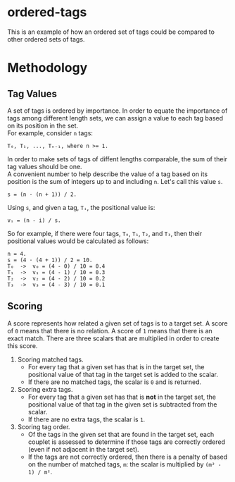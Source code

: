 # ordered-tags  
This is an example of how an ordered set of tags could be compared to other ordered sets of tags.  
# Methodology  
## Tag Values  
A set of tags is ordered by importance. In order to equate the importance of tags among different length sets, we can assign a value to each tag based on its position in the set.  
For example, consider `n` tags:  
```
T₀, T₁, ..., Tₙ₋₁, where n >= 1.
```  
In order to make sets of tags of diffent lengths comparable, the sum of their tag values should be one.  
A convenient number to help describe the value of a tag based on its position is the sum of integers up to and including `n`. Let's call this value `s`.  
```
s = (n · (n + 1)) / 2.
```  
Using `s`, and given a tag, `Tᵢ`, the positional value is:  
```
vᵢ = (n - i) / s.
```
So for example, if there were four tags, `T₀`, `T₁`, `T₂`, and `T₃`, then their positional values would be calculated as follows:  
```
n = 4.
s = (4 · (4 + 1)) / 2 = 10.
T₀  ->  v₀ = (4 - 0) / 10 = 0.4
T₁  ->  v₁ = (4 - 1) / 10 = 0.3
T₂  ->  v₂ = (4 - 2) / 10 = 0.2
T₃  ->  v₃ = (4 - 3) / 10 = 0.1
```  
## Scoring
A score represents how related a given set of tags is to a target set. A score of `0` means that there is no relation. A score of `1` means that there is an exact match. There are three scalars that are multiplied in order to create this score.  
1. Scoring matched tags.
   - For every tag that a given set has that is in the target set, the positional value of that tag in the target set is added to the scalar.
   - If there are no matched tags, the scalar is `0` and is returned.
2. Scoring extra tags.
   - For every tag that a given set has that is **not** in the target set, the positional value of that tag in the given set is subtracted from the scalar.
   - If there are no extra tags, the scalar is `1`.
3. Scoring tag order.
   - Of the tags in the given set that are found in the target set, each couplet is assessed to determine if those tags are correctly ordered (even if not adjacent in the target set).
   - If the tags are not correctly ordered, then there is a penalty of based on the number of matched tags, `m`: the scalar is multiplied by `(m² - 1) / m²`.
